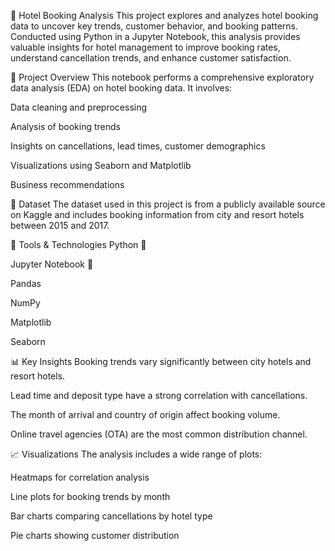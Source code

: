 🏨 Hotel Booking Analysis
This project explores and analyzes hotel booking data to uncover key trends, customer behavior, and booking patterns. Conducted using Python in a Jupyter Notebook, this analysis provides valuable insights for hotel management to improve booking rates, understand cancellation trends, and enhance customer satisfaction.

📌 Project Overview
This notebook performs a comprehensive exploratory data analysis (EDA) on hotel booking data. It involves:

Data cleaning and preprocessing

Analysis of booking trends

Insights on cancellations, lead times, customer demographics

Visualizations using Seaborn and Matplotlib

Business recommendations

📁 Dataset
The dataset used in this project is from a publicly available source on Kaggle and includes booking information from city and resort hotels between 2015 and 2017.

🔧 Tools & Technologies
Python 🐍

Jupyter Notebook 📒

Pandas

NumPy

Matplotlib

Seaborn

📊 Key Insights
Booking trends vary significantly between city hotels and resort hotels.

Lead time and deposit type have a strong correlation with cancellations.

The month of arrival and country of origin affect booking volume.

Online travel agencies (OTA) are the most common distribution channel.

📈 Visualizations
The analysis includes a wide range of plots:

Heatmaps for correlation analysis

Line plots for booking trends by month

Bar charts comparing cancellations by hotel type

Pie charts showing customer distribution
